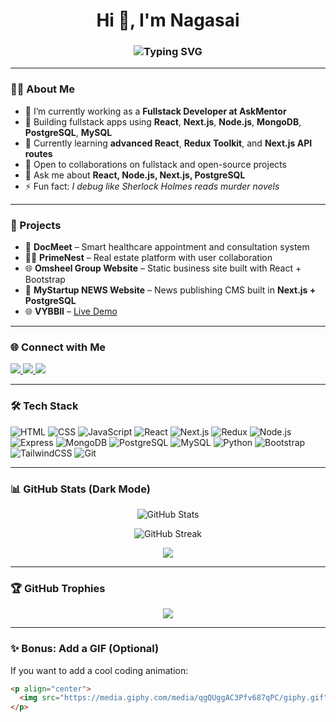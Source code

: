 <h1 align="center">Hi 👋, I'm Nagasai</h1>

<h3 align="center">
  <img src="https://readme-typing-svg.demolab.com?font=Fira+Code&pause=1000&center=true&vCenter=true&width=435&lines=Fullstack+Developer+at+AskMentor;React+%2F+Next.js+%2F+Node.js+%2F+PostgreSQL;I+build+responsive+web+apps+with+modern+tech" alt="Typing SVG" />
</h3>

<!-- <p align="center">
  <img src="https://komarev.com/ghpvc/?username=nagasai7772&label=Profile%20views&color=0e75b6&style=flat" alt="nagasai7772" />
</p> -->

---

### 👨‍💻 About Me

- 🔭 I’m currently working as a **Fullstack Developer at AskMentor**
- 🚀 Building fullstack apps using **React**, **Next.js**, **Node.js**, **MongoDB**, **PostgreSQL**, **MySQL**
- 🌱 Currently learning **advanced React**, **Redux Toolkit**, and **Next.js API routes**
- 👯 Open to collaborations on fullstack and open-source projects
- 💬 Ask me about **React, Node.js, Next.js, PostgreSQL**
- ⚡ Fun fact: *I debug like Sherlock Holmes reads murder novels*

---

### 🚀 Projects

- 🏥 **DocMeet** – Smart healthcare appointment and consultation system
- 🧑‍💼 **PrimeNest** – Real estate platform with user collaboration
- 🌐 **Omsheel Group Website** – Static business site built with React + Bootstrap
- 📰 **MyStartup NEWS Website** – News publishing CMS built in **Next.js + PostgreSQL**
- 🌐 **VYBBII** – [Live Demo](https://nagasai7772.github.io/Project-Vybbi-/index5.html)

---

### 🌐 Connect with Me

<p align="left">
  <a href="https://linkedin.com/in/naga-sai-692a75274" target="_blank">
    <img src="https://img.shields.io/badge/LinkedIn-%230077B5.svg?&style=for-the-badge&logo=linkedin&logoColor=white" />
  </a>
  <a href="https://stackoverflow.com/users/27391525" target="_blank">
    <img src="https://img.shields.io/badge/StackOverflow-%23F58025.svg?&style=for-the-badge&logo=stackoverflow&logoColor=white" />
  </a>
   <a href="mailto:nagasaipvn@gmail.com.com" target="_blank">
    <img src="https://img.shields.io/badge/Email-D14836?style=for-the-badge&logo=gmail&logoColor=white" />
  </a>
</p>

---

### 🛠️ Tech Stack

![HTML](https://img.shields.io/badge/HTML5-E34F26?logo=html5&logoColor=white&style=for-the-badge)
![CSS](https://img.shields.io/badge/CSS3-1572B6?logo=css3&logoColor=white&style=for-the-badge)
![JavaScript](https://img.shields.io/badge/JavaScript-F7DF1E?logo=javascript&logoColor=black&style=for-the-badge)
![React](https://img.shields.io/badge/React-20232A?logo=react&logoColor=61DAFB&style=for-the-badge)
![Next.js](https://img.shields.io/badge/Next.js-000000?logo=nextdotjs&logoColor=white&style=for-the-badge)
![Redux](https://img.shields.io/badge/Redux-764ABC?logo=redux&logoColor=white&style=for-the-badge)
![Node.js](https://img.shields.io/badge/Node.js-339933?logo=node.js&logoColor=white&style=for-the-badge)
![Express](https://img.shields.io/badge/Express.js-000000?logo=express&logoColor=white&style=for-the-badge)
![MongoDB](https://img.shields.io/badge/MongoDB-47A248?logo=mongodb&logoColor=white&style=for-the-badge)
![PostgreSQL](https://img.shields.io/badge/PostgreSQL-4169E1?logo=postgresql&logoColor=white&style=for-the-badge)
![MySQL](https://img.shields.io/badge/MySQL-4479A1?logo=mysql&logoColor=white&style=for-the-badge)
![Python](https://img.shields.io/badge/Python-3776AB?logo=python&logoColor=white&style=for-the-badge)
![Bootstrap](https://img.shields.io/badge/Bootstrap-563D7C?logo=bootstrap&logoColor=white&style=for-the-badge)
![TailwindCSS](https://img.shields.io/badge/TailwindCSS-06B6D4?logo=tailwindcss&logoColor=white&style=for-the-badge)
![Git](https://img.shields.io/badge/Git-F05032?logo=git&logoColor=white&style=for-the-badge)

---

### 📊 GitHub Stats (Dark Mode)

<p align="center">
  <img src="https://github-readme-stats.vercel.app/api?username=nagasai7772&show_icons=true&theme=radical" alt="GitHub Stats" />
</p>

<p align="center">
  <img src="https://github-readme-streak-stats.herokuapp.com/?user=nagasai7772&theme=radical" alt="GitHub Streak" />
</p>

<p align="center">
  <img src="https://github-readme-stats.vercel.app/api/top-langs/?username=nagasai7772&layout=compact&theme=radical" />
</p>

---

### 🏆 GitHub Trophies

<p align="center">
  <img src="https://github-profile-trophy.vercel.app/?username=nagasai7772&theme=radical&no-frame=true&column=7" />
</p>

---

### ✨ Bonus: Add a GIF (Optional)
If you want to add a cool coding animation:

```html
<p align="center">
  <img src="https://media.giphy.com/media/qgQUggAC3Pfv687qPC/giphy.gif" width="400" />
</p>
